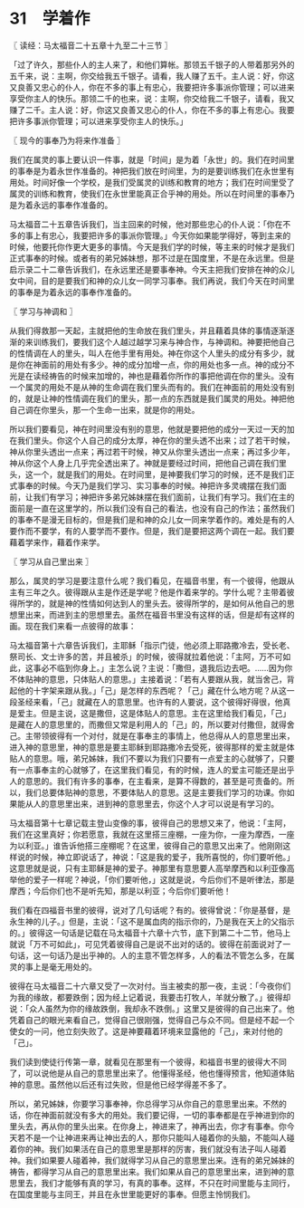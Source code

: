 # 31　学着作



〖 读经：马太福音二十五章十九至二十三节 〗

「过了许久，那些仆人的主人来了，和他们算帐。那领五千银子的人带着那另外的五千来，说：主啊，你交给我五千银子。请看，我人赚了五千。主人说：好，你这又良善又忠心的仆人，你在不多的事上有忠心，我要把许多事派你管理；可以进来享受你主人的快乐。那领二千的也来，说：主啊，你交给我二千银子，请看，我又赚了二千。主人说：好，你这又良善又忠心的仆人，你在不多的事上有忠心。我要把许多事派你管理；可以进来享受你主人的快乐。」



〖 现今的事奉乃为将来作准备 〗

我们在属灵的事上要认识一件事，就是「时间」是为着「永世」的。我们在时间里的事奉是为着永世作准备的。神把我们放在时间里，为的是要训练我们在永世里有用处。时间好像一个学校，是我们受属灵的训练和教育的地方；我们在时间里受了属灵的训练和教育，使我们在永世里能真正合乎神的用处。所以在时间里的事奉乃是为着永远的事奉作准备的。

马太福音二十五章告诉我们，当主回来的时候，他对那些忠心的仆人说：「你在不多的事上有忠心，我要把许多的事派你管理。」今天你如果能学得好，等到主来的时候，他要托你作更大更多的事情。今天是我们学的时候，等主来的时候才是我们正式事奉的时候。或者有的弟兄姊妹想，那不过是在国度里，不是在永远里。但是启示录二十二章告诉我们，在永远里还是要事奉神。今天主把我们安排在神的众儿女中间，目的是要我们和神的众儿女一同学习事奉。我们再说，我们今天在时间里的事奉是为着永远的事奉作准备的。



〖 学习与神调和 〗

从我们得救那一天起，主就把他的生命放在我们里头，并且藉着具体的事情逐渐逐渐的来训练我们，要我们这个人越过越学习来与神合作，与神调和。神要把他自己的性情调在人的里头，叫人在他手里有用处。神在你这个人里头的成分有多少，就是你在神面前的用处有多少。神的成分加增一点，你的用处也多一点。神的成分不光是在读经祷告的时候来加增的，神也是藉着你所作的事把他调在你的里头。没有一个属灵的用处不是从神的生命调在我们里头而有的。我们在神面前的用处没有别的，就是让神的性情调在我们的里头，那一点的东西就是我们属灵的用处。神把他自己调在你里头，那一个生命一出来，就是你的用处。

所以我们要看见，神在时间里没有别的意思，他就是要把他的成分一天过一天的加在我们里头。你这个人自己的成分太厚，神在你的里头透不出来；过了若干时候，神从你里头透出一点来；再过若干时候，神又从你里头透出一点来；再过多少年，神从你这个人身上几乎完全透出来了。神就是要经过时间，把他自己调在我们里头，这一个，就是我们的用处。在时间里，是神要我们学习的时候，还不是我们正式事奉的时候。今天乃是我们学习、实习事奉的时候。神把许多灵魂摆在我们面前，让我们有学习；神把许多弟兄姊妹摆在我们面前，让我们有学习。我们在主的面前是一直在这里学的，所以我们没有自己的看法，也没有自己的作法；虽然我们的事奉不是漫无目标的，但是我们是和神的众儿女一同来学着作的。难处是有的人要作而不要学，有的人要学而不要作。但是，我们是要把这两个调在一起。我们要藉着学来作，藉着作来学。



〖 学习从自己里出来 〗

那么，属灵的学习是要注意什么呢？我们看见，在福音书里，有一个彼得，他跟从主有三年之久。彼得跟从主是作还是学呢？他是作着来学的。学什么呢？主带着彼得所学的，就是神的性情如何达到人的里头去。彼得所学的，是如何从他自己的思想里出来，而进到主的思想里去。虽然在福音书里没有这样的话，但是却有这样的画。现在我们来看一点彼得的故事：

马太福音第十六章告诉我们，主耶稣「指示门徒，他必须上耶路撒冷去，受长老、祭司长、文士许多的苦，并且被杀」的时候，彼得就拉着他说：「主阿，万不可如此，这事必不临到你身上。」主怎么说？主说：「撒但，退我后边去吧。……因为你不体贴神的意思，只体贴人的意思。」主接着说：「若有人要跟从我，就当舍己，背起他的十字架来跟从我。」「己」是怎样的东西呢？「己」藏在什么地方呢？从这一段圣经来看，「己」就藏在人的意思里。也许有的人要说，这个彼得好得很，他真是爱主。但是主说，这是撒但，这是体贴人的意思。主在这里给我们看见，「己」是藏在人的意思里的，而撒但又常是利用人的「己」的，所以要对付撒但，就得舍己。主带领彼得有一个对付，就是在事奉主的事情上，他总得从人的意思里出来，进入神的意思里，神的意思是要主耶稣到耶路撒冷去受死，彼得那样的爱主就是体贴人的意思。哦，弟兄姊妹，我们不要以为我们只要有一点爱主的心就够了，只要有一点事奉主的心就够了，在这里我们看见，有的时候，连人的爱主可能还是出乎人的意思的。我们有许多的事奉，在主看来，是算不得数的，甚至是可责备的。所以，我们总要体贴神的意思，不要体贴人的意思。这是主要我们学习的功课。你如果能从人的意思里出来，进到神的意思里去，你这个人才可以说是有学习的。

马太福音第十七章记载主登山变像的事，彼得自己的思想又来了，他说：「主阿，我们在这里真好；你若愿意，我就在这里搭三座棚，一座为你，一座为摩西，一座为以利亚。」谁告诉他搭三座棚呢？在这里，彼得自己的意思又出来了。他刚刚这样说的时候，神立即说话了，神说：「这是我的爱子，我所喜悦的，你们要听他。」这意思就是说，只有主耶稣是神的爱子。神那里有意思要人高举摩西和以利亚像高举他的爱子一样呢？神说，「你们要听他，」这就是说，今后你们不是听律法，那是摩西；今后你们也不是听先知，那是以利亚；今后你们要听他！

我们看在四福音书里的彼得，说对了几句话呢？有的。彼得曾说：「你是基督，是永生神的儿子。」但是，主说：「这不是属血肉的指示你的，乃是我在天上的父指示的。」彼得这一句话是记载在马太福音十六章十六节，底下到第二十二节，他马上就说「万不可如此」，可见凭着彼得自己是说不出对的话的。彼得在前面说对了一句话，这一句话乃是出乎神的。人的主意不管怎样多，人的看法不管怎么多，在属灵的事上是毫无用处的。

彼得在马太福音二十六章又受了一次对付。当主被卖的那一夜，主说：「今夜你们为我的缘故，都要跌倒；因为经上记着说，我要击打牧人，羊就分散了。」彼得却说：「众人虽然为你的缘故跌倒，我却永不跌倒。」这里又是彼得的自己出来了。他凭着自己的眼光来看自己，觉得自己很刚强，觉得自己与众不同。但是经不起一个使女的一问，他立刻失败了。这是神要藉着环境来显露他的「己」，来对付他的「己」。

我们读到使徒行传第一章，就看见在那里有一个彼得，和福音书里的彼得大不同了，可以说他是从自己的意思里出来了。他懂得圣经，他也懂得预言，他知道体贴神的意思。虽然他以后还有过失败，但是他已经学得差不多了。

所以，弟兄姊妹，你要学习事奉神，你总得学习从你自己的意思里出来。不然的话，你在神面前就没有多大的用处。我们要记得，一切的事奉都是在乎神进到你的里头去，再从你的里头出来。在你身上，神进来了，神再出去，你才有事奉。你今天若不是一个让神进来再让神出去的人，那你只能叫人碰着你的头脑，不能叫人碰着你的神。我们如果活在自己的意思里是那样的厉害，我们就没有法子叫人碰着神。我们如果要人碰着神，我们就得学习从自己的意思里出来。连有的弟兄姊妹的祷告，都得学习从自己的意思里出来。我们如果从自己的意思里出来，进到神的意思里去，我们才能够有真的学习，有真的事奉。这样，不只在时间里能与主同行，在国度里能与主同王，并且在永世里能更好的事奉。但愿主怜悯我们。

